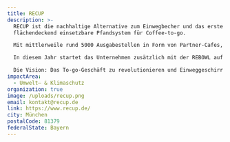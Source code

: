 ```yaml
---
title: RECUP
description: >-
  RECUP ist die nachhaltige Alternative zum Einwegbecher und das erste
  flächendeckend einsetzbare Pfandsystem für Coffee-to-go. 

  Mit mittlerweile rund 5000 Ausgabestellen in Form von Partner-Cafes, -Bäckereien, -Kiosken und -Tankstellen in ganz Deutschland, kann durch RECUP die „Coffee-to-go-Philosophie“ weitergelebt werden: Verfügbar, bequem und einfach – aber eben ressourcenschonend und mit gutem Gewissen!

  In diesem Jahr startet das Unternehmen zusätzlich mit der REBOWL auf dem deutschen Markt und bietet damit zusätzlich ein zirkuläres Pfandsystem für Mehrwegschalen als Alternative für Einwegverpackungen im Bereich Take-away und Delivery Food an. 

  Die Vision: Das To-go-Geschäft zu revolutionieren und Einweggeschirr für immer von der Bildfläche verschwinden zu lassen!
impactArea:
  - Umwelt– & Klimaschutz
organization: true
image: /uploads/recup.png
email: kontakt@recup.de
link: https://www.recup.de/
city: München
postalCode: 81379
federalState: Bayern
---
```

